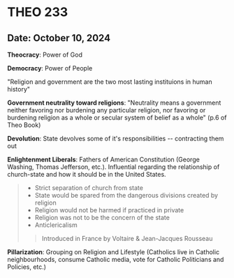 # THEO 233

## Date: October 10, 2024

**Theocracy**: Power of God

**Democracy**: Power of People

"Religion and government are the two most lasting instituions in human history"

**Government neutrality toward religions**: "Neutrality means a government neither favoring nor burdening any particular religion, nor favoring or burdening religion as a whole or secular system of belief as a whole" (p.6 of Theo Book)

**Devolution**: State devolves some of it's responsibilities -- contracting them out  

**Enlightenment Liberals**: Fathers of American Constitution (George Washing, Thomas Jefferson, etc.). Influential regarding the relationship of church-state and how it should be in the United States.

> - Strict separation of church from state
> - State would be spared from the dangerous divisions created by religion
> - Religion would not be harmed if practiced in private
> - Religion was not to be the concern of the state
> - Anticlericalism
>
>> Introduced in France by Voltaire & Jean-Jacques Rousseau 

**Pillarization**: Grouping on Religion and Lifestyle (Catholics live in Catholic neighbourhoods, consume Catholic media, vote for Catholic Politicians and Policies, etc.)